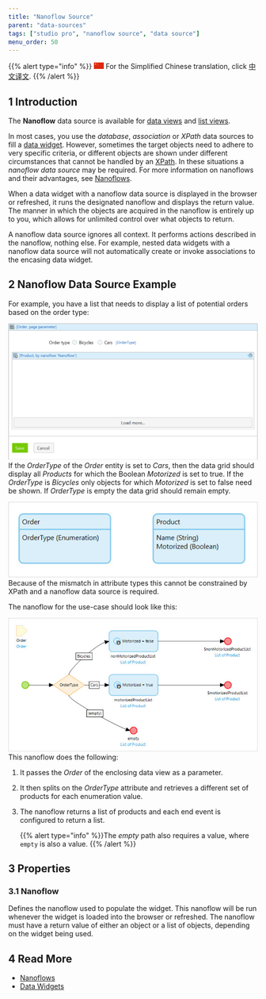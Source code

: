 ```yaml
---
title: "Nanoflow Source"
parent: "data-sources"
tags: ["studio pro", "nanoflow source", "data source"]
menu_order: 50
---
```


{{% alert type="info" %}}
<img src="attachments/chinese-translation/china.png" style="display: inline-block; margin: 0" /> For the Simplified Chinese translation, click [中文译文](https://cdn.mendix.tencent-cloud.com/documentation/nanoflow-source.pdf).
{{% /alert %}}

## 1 Introduction

The **Nanoflow** data source is available for [data views](data-view) and [list views](list-view). 

In most cases, you use the *database*, *association* or *XPath* data sources to fill a [data widget](data-widgets). However, sometimes the target objects need to adhere to very specific criteria, or different objects are shown under different circumstances that cannot be handled by an [XPath](xpath-constraints). In these situations a *nanoflow data source* may be required. For more information on nanoflows and their advantages, see [Nanoflows](nanoflows).

When a data widget with a nanoflow data source is displayed in the browser or refreshed, it runs the designated nanoflow and displays the return value. The manner in which the objects are acquired in the nanoflow is entirely up to you, which allows for unlimited control over what objects to return.

A nanoflow data source ignores all context. It performs actions described in the nanoflow, nothing else. For example, nested data widgets with a nanoflow data source will not automatically create or invoke associations to the encasing data widget.

## 2 Nanoflow Data Source Example

For example, you have a list that needs to display a list of potential orders based on the order type:

![Nanoflow Source](attachments/data-widgets/nanoflow-source.png)
If the *OrderType* of the *Order* entity is set to *Cars*, then the data grid should display all *Products* for which the Boolean *Motorized* is set to true. If the *OrderType* is *Bicycles* only objects for which *Motorized* is set to false need be shown. If *OrderType* is empty the data grid should remain empty.

![Entities Example](attachments/data-widgets/entities-example.jpg)
Because of the mismatch in attribute types this cannot be constrained by XPath and a nanoflow data source is required. 

The nanoflow for the use-case should look like this:

![Nanoflow Example](attachments/data-widgets/microflow-nanoflow-example.jpg)
This nanoflow does the following:

1. It passes the *Order* of the enclosing data view as a parameter. 

2. It then splits on the *OrderType* attribute and retrieves a different set of products for each enumeration value. 

3. The nanoflow returns a list of products and each end event is configured to return a list. 

    {{% alert type="info" %}}The *empty* path also requires a value, where `empty` is also a value.
    {{% /alert %}}

## 3 Properties

###  3.1 Nanoflow

Defines the nanoflow used to populate the widget. This nanoflow will be run whenever the widget is loaded into the browser or refreshed. The nanoflow must have a return value of either an object or a list of objects, depending on the widget being used.

## 4 Read More

* [Nanoflows](nanoflows)
* [Data Widgets](data-widgets)